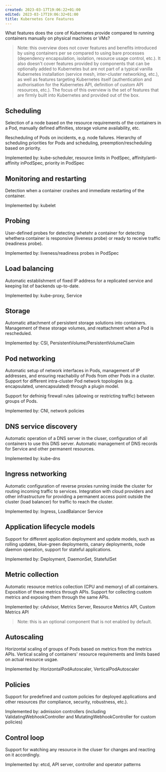 ```yaml
---
created: 2023-03-17T19:06:22+01:00
edited: 2023-03-17T19:06:32+01:00
title: Kubernetes Core Features
---
```


What features does the core of Kubernetes provide compared to running containers manually on physical machines or VMs?

> Note: this overview does not cover features and benefits introduced by using containers per se compared to using bare processes (dependency encapsulation, isolation, resource usage control, etc.). It also doesn't cover features provided by components that can be optionally added to Kubernetes but are not part of a typical vanilla Kubernetes installation (service mesh, inter-cluster networking, etc.), as well as features targeting Kubernetes itself (authentication and authorisation for the Kubernetes API, definition of custom API resources, etc.). The focus of this overview is the set of features that are firmly built into Kubernetes and provided out of the box.

## Scheduling

Selection of a node based on the resource requirements of the containers in a Pod, manually defined affinities, storage volume availability, etc.

Rescheduling of Pods on incidents, e.g. node failures. Hierarchy of scheduling priorities for Pods and scheduling, preemption/rescheduling based on priority.

Implemented by: kube-scheduler, resource limits in PodSpec, affinity/anti-affinity inPodSpec, priority in PodSpec

## Monitoring and restarting

Detection when a container crashes and immediate restarting of the container.

Implemented by: kubelet

## Probing

User-defined probes for detecting whetehr a container for detecting whethera container is responsive (liveness probe) or ready to receive traffic (readiness probe).

Implemented by: liveness/readiness probes in PodSpec

## Load balancing

Automatic establishment of fixed IP address for a replicated service and keeping list of backends up-to-date.

Implemented by: kube-proxy, Service

## Storage

Automatic attachment of persistent storage solutions into containers. Management of these storage volumes, and reattachment when a Pod is rescheduled.

Implemented by: CSI, PersistentVolume/PersistentVolumeClaim

## Pod networking

Automatic setup of network interfaces in Pods, management of IP addresses, and ensuring reachabiliy of Pods from other Pods in a cluster. Support for different intra-cluster Pod network topologies (e.g. encapsulated, unencapsulated) through a plugin model.

Support for defninig firewall rules (allowing or restricting traffic) between groups of Pods.

Implemented by: CNI, network policies

## DNS service discovery

Automatic operation of a DNS server in the cluser, configuration of all containers to use this DNS server. Automatic management of DNS records for Service and other permanent resources.

Implemented by: kube-dns

## Ingress networking

Automatic configuration of reverse proxies running inside the cluster for routing incoming traffic to services. Integration with cloud providers and other infrastructure for providing a permanent access point outside the cluster (load balancer) for traffic to reach the cluster.

Implemented by: Ingress, LoadBalancer Service

## Application lifecycle models

Support for different application deployment and update models, such as rolling updates, blue-green deployments, canary deployments, node daemon operation, support for stateful applications.

Implemented by: Deployment, DaemonSet, StatefulSet

## Metric collection

Automatic resource metrics collection (CPU and memory) of all containers. Exposition of these metrics through APIs. Support for collecting custom metrics and exposing them through the same APIs.

Implemented by: cAdvisor, Metrics Server, Resource Metrics API, Custom Metrics API

> Note: this is an optional component that is not enabled by default.

## Autoscaling

Horizontal scaling of groups of Pods based on metrics from the metrics APIs. Vertical scaling of containers' resource requirements and limits based on actual resource usgae.

Implemented by: HorizontalPodAutoscaler, VerticalPodAutoscaler

## Policies

Support for predefined and custom policies for deployed applications and other resources (for compliance, security, robustness, etc.).

Implemented by: admission controllers (including ValidatingWebhookController and MutatingWebhookController for custom policies)

## Control loop

Support for watching any resource in the cluser for changes and reacting on it accordingly.

Implemented by: etcd, API server, controller and operator patterns
